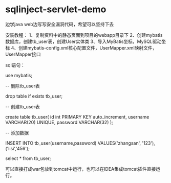 # sqlinject-servlet-demo

边学java web边写写安全漏洞代码，希望可以坚持下去

安装教程：
1、复制资料中的静态页面到项目的webapp目录下
2、创建mybatis数据库，创建tb_user表，创建User实体类
3、导入MyBatis坐标，MySQL驱动坐标
4、创建mybatis-config.xml核心配置文件，UserMapper.xml映射文件，UserMapper接口

sql语句：

use mybatis;

-- 删除tb_user表

drop table if exists tb_user;

-- 创建tb_user表

create table tb_user(
	id int PRIMARY KEY auto_increment,
	username VARCHAR(20) UNIQUE,
	password VARCHAR(32)
);

-- 添加数据

INSERT INTO tb_user(username,password) VALUES('zhangsan', '123'),('lisi','456');

select * from tb_user;

可以直接打成war包放到tomcat中运行，也可以在IDEA集成tomcat插件直接运行。
